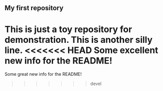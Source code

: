 ## My first repository
This is just a toy repository for demonstration.
This is another silly line.
<<<<<<< HEAD
Some excellent new info for the README!
=======
Some great new info for the README!
>>>>>>> devel
